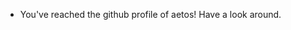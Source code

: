 - You've reached the github profile of aetos! Have a look around.


<!---
aetosdios27/aetosdios27 is a ✨ special ✨ repository because its `README.md` (this file) appears on your GitHub profile.
You can click the Preview link to take a look at your changes.
--->
